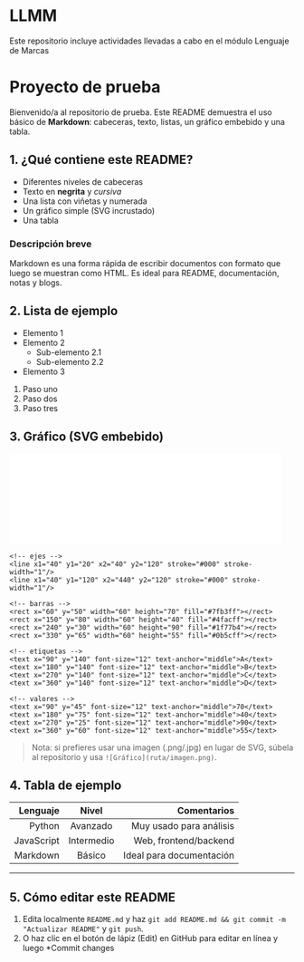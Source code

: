 # LLMM
Este repositorio incluye actividades llevadas a cabo en el módulo Lenguaje de Marcas

# Proyecto de prueba

Bienvenido/a al repositorio de prueba. Este README demuestra el uso básico de **Markdown**: cabeceras, texto, listas, un gráfico embebido y una tabla.

## 1. ¿Qué contiene este README?
- Diferentes niveles de cabeceras
- Texto en **negrita** y *cursiva*
- Una lista con viñetas y numerada
- Un gráfico simple (SVG incrustado)
- Una tabla

### Descripción breve
Markdown es una forma rápida de escribir documentos con formato que luego se muestran como HTML. Es ideal para README, documentación, notas y blogs.

## 2. Lista de ejemplo

- Elemento 1
- Elemento 2
  - Sub-elemento 2.1
  - Sub-elemento 2.2
- Elemento 3

1. Paso uno
2. Paso dos
3. Paso tres

## 3. Gráfico (SVG embebido)

<!-- Un gráfico de barras simple en SVG. GitHub renderiza SVG incrustado. -->
<div>
  <svg width="480" height="160" xmlns="http://www.w3.org/2000/svg" role="img" aria-label="Gráfico de barras de ejemplo">
    <title>Gráfico de barras de ejemplo</title>
    <!-- fondo -->
    <rect width="100%" height="100%" fill="#ffffff"></rect>

    <!-- ejes -->
    <line x1="40" y1="20" x2="40" y2="120" stroke="#000" stroke-width="1"/>
    <line x1="40" y1="120" x2="440" y2="120" stroke="#000" stroke-width="1"/>

    <!-- barras -->
    <rect x="60" y="50" width="60" height="70" fill="#7fb3ff"></rect>
    <rect x="150" y="80" width="60" height="40" fill="#4facff"></rect>
    <rect x="240" y="30" width="60" height="90" fill="#1f77b4"></rect>
    <rect x="330" y="65" width="60" height="55" fill="#0b5cff"></rect>

    <!-- etiquetas -->
    <text x="90" y="140" font-size="12" text-anchor="middle">A</text>
    <text x="180" y="140" font-size="12" text-anchor="middle">B</text>
    <text x="270" y="140" font-size="12" text-anchor="middle">C</text>
    <text x="360" y="140" font-size="12" text-anchor="middle">D</text>

    <!-- valores -->
    <text x="90" y="45" font-size="12" text-anchor="middle">70</text>
    <text x="180" y="75" font-size="12" text-anchor="middle">40</text>
    <text x="270" y="25" font-size="12" text-anchor="middle">90</text>
    <text x="360" y="60" font-size="12" text-anchor="middle">55</text>
  </svg>
</div>

> Nota: si prefieres usar una imagen (.png/.jpg) en lugar de SVG, súbela al repositorio y usa `![Gráfico](ruta/imagen.png)`.

## 4. Tabla de ejemplo

| Lenguaje | Nivel | Comentarios |
|---------:|:-----:|------------:|
| Python   | Avanzado | Muy usado para análisis |
| JavaScript | Intermedio | Web, frontend/backend |
| Markdown | Básico | Ideal para documentación |

---

## 5. Cómo editar este README
1. Edita localmente `README.md` y haz `git add README.md && git commit -m "Actualizar README"` y `git push`.
2. O haz clic en el botón de lápiz (Edit) en GitHub para editar en línea y luego *Commit changes
